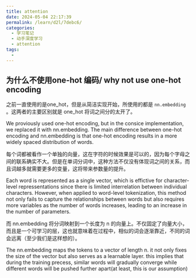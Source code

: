 ```yaml
---
title: attention
date: 2024-05-04 22:17:39
permalink: /learn/d2l/7debc6/
categories:
  - 学习笔记
  - 动手深度学习
  - attention
tags:
  - 
---
```


## 为什么不使用one-hot 编码/ why not use one-hot encoding

之前一直使用的是one_hot，但是从简洁实现开始，所使用的都是 `nn.embedding` 。这两者的主要区别就是 one_hot 将词之间分的太开了。

We proviously used one-hot encoding, but in the consice implementation, we replaced it with nn.embedding. The main difference between one-hot encoding and nn.embedding is that one-hot encoding results in a more widely spaced distribution of words.

每个词都被看作一个单独的向量，这在字符的时候效果是可以的，因为每个字母之间的联系确实不大。但是在单词分词中，这种方法不仅没有体现词之间的关系，而且词越多就需要更多的变量，这将带来参数量的提升。

Each word is represented as a single vector, which is effictive for character-level repressentations since there is limited interrelation between individual characters. However, when applied to word-level tokenization, this method not only fails to capture the relationships between words but also requires more variables as the number of words increases, leading to an increase in the number of parameters.

而 nn.embedding 将分词映射到一个长度为 n 的向量上。不仅固定了向量大小，而且是一个可学习的层，这也就意味着在过程中，相似的词会逐渐靠近，不同的词会远离（至少我们是这样想的）。

The nn.embedding maps the tokens to a vector of length n. it not only fixes the size of the vector but also serves as a learnable layer. this implies that during the training precess, similar words will gradually converge while different words will be pushed further apart(at least, this is our assumption)

